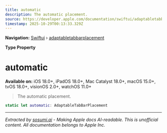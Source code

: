 ```yaml
---
title: automatic
description: The automatic placement.
source: https://developer.apple.com/documentation/swiftui/adaptabletabbarplacement/automatic
timestamp: 2025-10-29T00:13:33.329Z
---
```


**Navigation:** [Swiftui](/documentation/swiftui) › [adaptabletabbarplacement](/documentation/swiftui/adaptabletabbarplacement)

**Type Property**

# automatic

**Available on:** iOS 18.0+, iPadOS 18.0+, Mac Catalyst 18.0+, macOS 15.0+, tvOS 18.0+, visionOS 2.0+, watchOS 11.0+

> The automatic placement.

```swift
static let automatic: AdaptableTabBarPlacement
```

---

*Extracted by [sosumi.ai](https://sosumi.ai) - Making Apple docs AI-readable.*
*This is unofficial content. All documentation belongs to Apple Inc.*
